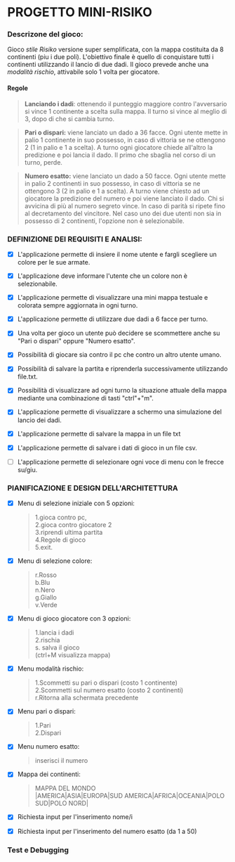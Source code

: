 # PROGETTO MINI-RISIKO

### Descrizone del gioco:
Gioco *stile Risiko* versione super semplificata, con la mappa costituita da 8 continenti (piu i due poli). L'obiettivo finale è quello di conquistare tutti i continenti utilizzando il lancio di due dadi. Il gioco prevede anche una *modalità rischio*, attivabile solo 1 volta per giocatore.

#### Regole
>**Lanciando i dadi**: ottenendo il punteggio maggiore contro l'avversario si vince 1 continente a scelta sulla mappa. Il turno si vince al meglio di 3, dopo di che si cambia turno.

>**Pari o dispari:** viene lanciato un dado a 36 facce. Ogni utente mette in palio 1 continente in suo possesso, in caso di vittoria se ne ottengono 2 (1 in palio e 1 a scelta). A turno ogni giocatore chiede all'altro la predizione e poi lancia il dado. Il primo che sbaglia nel corso di un turno, perde.  

>**Numero esatto:** viene lanciato un dado a 50 facce. Ogni utente mette in palio 2 continenti in suo possesso, in caso di vittoria se ne ottengono 3 (2 in palio e 1 a scelta). A turno viene chiesto ad un giocatore la predizione del numero e poi viene lanciato il dado. Chi si avvicina di più al numero segreto vince. In caso di parità si ripete fino al decretamento del vincitore.
Nel caso uno dei due utenti non sia in possesso di 2 continenti, l'opzione non è selezionabile.




### DEFINIZIONE DEI REQUISITI E ANALISI:

- [x] L'applicazione permette di insiere il nome utente e fargli scegliere un colore per le sue armate.
- [x] L'applicazione deve informare l'utente che un colore non è selezionabile.
- [x] L'applicazione permette di visualizzare una mini mappa testuale e colorata sempre aggiornata in ogni turno.  
- [x] L'applicazione permette di utilizzare due dadi a 6 facce per turno.
- [x] Una volta per gioco un utente può decidere se scommettere anche su "Pari o dispari" oppure "Numero esatto".
- [x] Possibilità di giocare sia contro il pc che contro un altro utente umano.  
- [x] Possibilità di salvare la partita e riprenderla successivamente utilizzando file.txt.
- [x] Possibilità di visualizzare ad ogni turno la situazione attuale della mappa mediante una combinazione di tasti "ctrl"+"m".
- [x] L'applicazione permette di visualizzare a schermo una simulazione del lancio dei dadi.
- [x] L'applicazione permette di salvare la mappa in un file txt
- [x] L'applicazione permette di salvare i dati di gioco in un file csv.
- [ ] L'applicazione permette di selezionare ogni voce di menu con le frecce su/giu.





### PIANIFICAZIONE E DESIGN DELL'ARCHITETTURA
- [x] Menu di selezione iniziale con 5 opzioni:   
    >1.gioca contro pc,  
    >2.gioca contro giocatore 2  
    >3.riprendi ultima partita  
    >4.Regole di gioco  
    >5.exit. 

- [x] Menu di selezione colore:
    >r.Rosso  
    >b.Blu  
    >n.Nero  
    >g.Giallo  
    >v.Verde  

- [x] Menu di gioco giocatore con 3 opzioni:  
    >1.lancia i dadi  
    >2.rischia  
    >s. salva il gioco  
    >(ctrl+M visualizza mappa)

- [x] Menu modalità rischio:  
    >1.Scommetti su pari o dispari (costo 1 continente)  
    >2.Scommetti sul numero esatto (costo 2 continenti)  
    >r.Ritorna alla schermata precedente

- [x] Menu pari o dispari:
    >1.Pari  
    >2.Dispari

- [x] Menu numero esatto: 
    >inserisci il numero

- [x] Mappa dei continenti:  
    >   MAPPA DEL MONDO  
    >|AMERICA|ASIA|EUROPA|SUD AMERICA|AFRICA|OCEANIA|POLO SUD|POLO NORD|

- [x] Richiesta input per l'inserimento nome/i
- [x] Richiesta input per l'inserimento del numero esatto (da 1 a 50)



### Test e Debugging